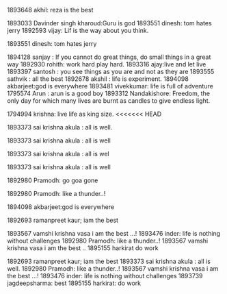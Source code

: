 1893648 akhil: reza is the best

1893033 Davinder singh kharoud:Guru is god
1893551 dinesh: tom hates jerry
1892593 vijay: Lif is the way about you think.

1893551 dinesh: tom hates jerry


1894128 sanjay : If you cannot do great things, do small things in a great way
1892930 rohith: work hard play hard.
1893316 ajay:live and let live
1893397 santosh  : you see things as you are and not as they are
1893555 sathvik : all the best
1892678 akshil : life is experiment.
1894098 akbarjeet:god is everywhere
1893481 vivekkumar: life is full of adventure
1795574 Arun : arun is a good boy 
1893312 Nandakishore: Freedom, the only day for which many lives are burnt as candles to give endless light.


1794994 krishna: live life as king size.
<<<<<<< HEAD







1893373 sai krishna akula : all is well.



1893373 sai krishna akula : all is well



1893373 sai krishna akula : all is wel


1893373 sai krishna akula : all is well

1892980 Pramodh: go goa gone

1892980 Pramodh: like a thunder..!



1894098 akbarjeet:god is everywhere

1892693 ramanpreet kaur; iam the best




1893567 vamshi krishna vasa  i am the best ...!
1893476 inder: life is nothing without challenges 
1892980 Pramodh: like a thunder..!
1893567 vamshi krishna vasa  i am the best ..
1895155 harkirat do work


1892693 ramanpreet kaur; iam the best
1893373 sai krishna akula : all is well.
1892980 Pramodh: like a thunder..!
1893567 vamshi krishna vasa  i am the best ...!
1893476 inder: life is nothing without challenges 
1893739 jagdeepsharma: best
1895155 harkirat: do work 

